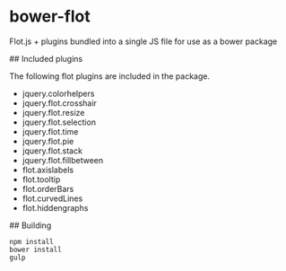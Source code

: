 # bower-flot
 
Flot.js + plugins bundled into a single JS file for use as a bower package

## Included plugins

The following flot plugins are included in the package.

 * jquery.colorhelpers
 * jquery.flot.crosshair
 * jquery.flot.resize
 * jquery.flot.selection
 * jquery.flot.time
 * jquery.flot.pie
 * jquery.flot.stack
 * jquery.flot.fillbetween
 * flot.axislabels
 * flot.tooltip
 * flot.orderBars
 * flot.curvedLines
 * flot.hiddengraphs

## Building

```
npm install
bower install
gulp
```